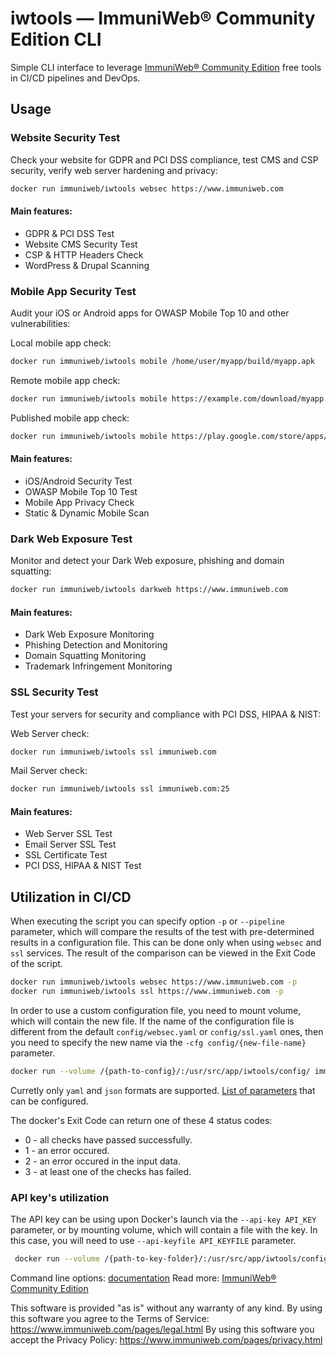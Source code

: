 # iwtools — ImmuniWeb® Community Edition CLI

Simple CLI interface to leverage [ImmuniWeb® Community Edition](https://www.immuniweb.com/free/) free tools in CI/CD pipelines and DevOps.

## Usage

### Website Security Test

Check your website for GDPR and PCI DSS compliance, test CMS and CSP security, verify web server hardening and privacy:

```sh
docker run immuniweb/iwtools websec https://www.immuniweb.com
```

#### Main features:

- GDPR & PCI DSS Test
- Website CMS Security Test
- CSP & HTTP Headers Check
- WordPress & Drupal Scanning

### Mobile App Security Test

Audit your iOS or Android apps for OWASP Mobile Top 10 and other vulnerabilities:

Local mobile app check:

```sh
docker run immuniweb/iwtools mobile /home/user/myapp/build/myapp.apk
```

Remote mobile app check:

```sh
docker run immuniweb/iwtools mobile https://example.com/download/myapp.apk
```

Published mobile app check:

```sh
docker run immuniweb/iwtools mobile https://play.google.com/store/apps/details?id=com.app.my
```

#### Main features:

- iOS/Android Security Test
- OWASP Mobile Top 10 Test
- Mobile App Privacy Check
- Static & Dynamic Mobile Scan

### Dark Web Exposure Test

Monitor and detect your Dark Web exposure, phishing and domain squatting:

```sh
docker run immuniweb/iwtools darkweb https://www.immuniweb.com
```

#### Main features:

- Dark Web Exposure Monitoring
- Phishing Detection and Monitoring
- Domain Squatting Monitoring
- Trademark Infringement Monitoring

### SSL Security Test

Test your servers for security and compliance with PCI DSS, HIPAA & NIST:

Web Server check:

```sh
docker run immuniweb/iwtools ssl immuniweb.com
```

Mail Server check:

```sh
docker run immuniweb/iwtools ssl immuniweb.com:25
```

#### Main features:

- Web Server SSL Test
- Email Server SSL Test
- SSL Certificate Test
- PCI DSS, HIPAA & NIST Test

## Utilization in CI/CD

When executing the script you can specify option `-p` or `--pipeline` parameter, which will compare the results of the 
test with pre-determined results in a configuration file.
This can be done only when using `websec` and `ssl` services.
The result of the comparison can be viewed in the Exit Code of the script.

```sh
docker run immuniweb/iwtools websec https://www.immuniweb.com -p
docker run immuniweb/iwtools ssl https://www.immuniweb.com -p
```

In order to use a custom configuration file, you need to mount volume, which will contain the new file.
If the name of the configuration file is different from the default `config/websec.yaml` or `config/ssl.yaml` ones, 
then you need to specify the new name via the `-cfg config/{new-file-name}` parameter.

```sh
docker run --volume /{path-to-config}/:/usr/src/app/iwtools/config/ immuniweb/iwtools websec https://www.immuniweb.com -p -cfg config/websec-new.yaml
```

Curretly only `yaml` and `json` formats are supported.
[List of parameters](https://github.com/ImmuniwebSA/iwtools/blob/main/CONFIG.md) that can be configured.

The docker's Exit Code can return one of these 4 status codes:
- 0 - all checks have passed successfully.
- 1 - an error occured.
- 2 - an error occured in the input data.
- 3 - at least one of the checks has failed.

### API key's utilization

The API key can be using upon Docker's launch via the `--api-key API_KEY` parameter,
or by mounting volume, which will contain a file with the key.
In this case, you will need to use `--api-keyfile API_KEYFILE` parameter.

```sh
 docker run --volume /{path-to-key-folder}/:/usr/src/app/iwtools/config/ immuniweb/iwtools websec https://www.immuniweb.com -p -r --api-keyfile config/api-key.txt
```

Command line options: [documentation](https://github.com/ImmuniwebSA/iwtools/blob/main/CLI.md)
Read more: [ImmuniWeb® Community Edition](https://www.immuniweb.com/free/)

This software is provided "as is" without any warranty of any kind.
By using this software you agree to the Terms of Service: https://www.immuniweb.com/pages/legal.html
By using this software you accept the Privacy Policy: https://www.immuniweb.com/pages/privacy.html
